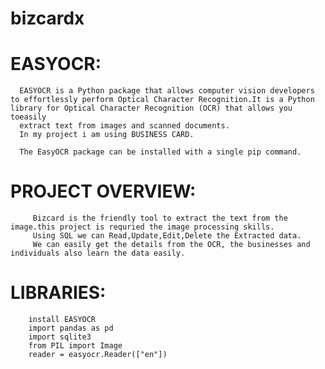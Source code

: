 # bizcardx
# EASYOCR:
      EASYOCR is a Python package that allows computer vision developers to effortlessly perform Optical Character Recognition.It is a Python library for Optical Character Recognition (OCR) that allows you toeasily 
      extract text from images and scanned documents. 
      In my project i am using BUSINESS CARD.

      The EasyOCR package can be installed with a single pip command.
# PROJECT OVERVIEW:
         Bizcard is the friendly tool to extract the text from the image.this project is requried the image processing skills.
         Using SQL we can Read,Update,Edit,Delete the Extracted data.
         We can easily get the details from the OCR, the businesses and individuals also learn the data easily.
# LIBRARIES:
        install EASYOCR
        import pandas as pd
        import sqlite3 
        from PIL import Image
        reader = easyocr.Reader(["en"])


